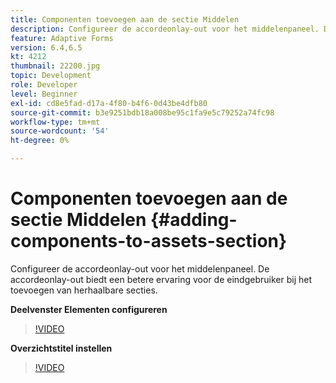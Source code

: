```yaml
---
title: Componenten toevoegen aan de sectie Middelen
description: Configureer de accordeonlay-out voor het middelenpaneel. De accordeonlay-out biedt een betere ervaring voor de eindgebruiker bij het toevoegen van herhaalbare secties.
feature: Adaptive Forms
version: 6.4,6.5
kt: 4212
thumbnail: 22200.jpg
topic: Development
role: Developer
level: Beginner
exl-id: cd8e5fad-d17a-4f80-b4f6-0d43be4dfb80
source-git-commit: b3e9251bdb18a008be95c1fa9e5c79252a74fc98
workflow-type: tm+mt
source-wordcount: '54'
ht-degree: 0%

---
```


# Componenten toevoegen aan de sectie Middelen {#adding-components-to-assets-section}

Configureer de accordeonlay-out voor het middelenpaneel. De accordeonlay-out biedt een betere ervaring voor de eindgebruiker bij het toevoegen van herhaalbare secties.

**Deelvenster Elementen configureren**

>[!VIDEO](https://video.tv.adobe.com/v/22200?quality=12&learn=on)

**Overzichtstitel instellen**
>[!VIDEO](https://video.tv.adobe.com/v/28387?quality=12&learn=on)
